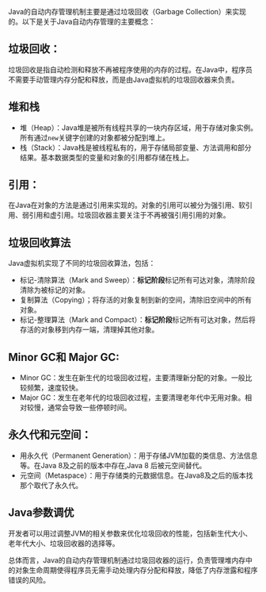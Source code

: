 Java的自动内存管理机制主要是通过垃圾回收（Garbage Collection）来实现的。以下是关于Java自动内存管理的主要概念：
## 垃圾回收：
垃圾回收是指自动检测和释放不再被程序使用的内存的过程。在Java中，程序员不需要手动管理内存分配和释放，而是由Java虚拟机的垃圾回收器来负责。
## 堆和栈
- 堆（Heap）：Java堆是被所有线程共享的一块内存区域，用于存储对象实例。所有通过`new`关键字创建的对象都被分配到堆上。
- 栈（Stack）：Java栈是被线程私有的，用于存储局部变量、方法调用和部分结果。基本数据类型的变量和对象的引用都存储在栈上。
## 引用：
在Java在对象的方法是通过引用来实现的。对象的引用可以被分为强引用、软引用、弱引用和虚引用。垃圾回收器主要关注于不再被强引用引用的对象。
## 垃圾回收算法
Java虚拟机实现了不同的垃圾回收算法，包括：
- 标记-清除算法（Mark and Sweep）：**标记阶段**标记所有可达对象，清除阶段清除为被标记的对象。
- 复制算法（Copying）；将存活的对象复制到新的空间，清除旧空间中的所有对象。
- 标记-整理算法（Mark and Compact）：**标记阶段**标记所有可达对象，然后将存活的对象移到内存一端，清理掉其他对象。
## Minor GC和 Major GC:
- Minor GC：发生在新生代的垃圾回收过程，主要清理新分配的对象。一般比较频繁，速度较快。
- Major GC：发生在老年代的垃圾回收过程，主要清理老年代中无用对象。相对较慢，通常会导致一些停顿时间。
## 永久代和元空间：
- 用永久代（Permanent Generation）：用于存储JVM加载的类信息、方法信息等。在Java 8及之前的版本中存在,Java 8 后被元空间替代。
- 元空间（Metaspace）：用于存储类的元数据信息。在Java8及之后的版本找那个取代了永久代。
## Java参数调优
开发者可以用过调整JVM的相关参数来优化垃圾回收的性能，包括新生代大小、老年代大小、垃圾回收器的选择等。

总体而言，Java的自动内存管理机制通过垃圾回收器的运行，负责管理堆内存中的对象生命周期使得程序员无需手动处理内存分配和释放，降低了内存泄露和程序错误的风险。